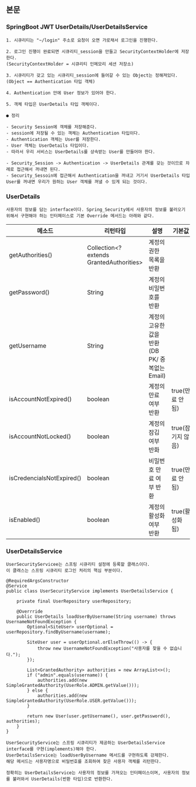 ## 본문

### SpringBoot JWT UserDetails/UserDetailsService

    1. 시큐리티는 "~/login" 주소로 요청이 오면 가로채서 로그인을 진행한다.

    2. 로그인 진행이 완료되면 시큐리티_session을 만들고 SecurityContextHolder에 저장한다.
    (SecurityContextHolder = 시큐리티 인메모리 세션 저장소)

    3. 시큐리티가 갖고 있는 시큐리티_session에 들어갈 수 있는 Object는 정해져있다.
    (Object == Authentication 타입 객체)

    4. Authentication 안에 User 정보가 있어야 한다.

    5. 객체 타입은 UserDetails 타입 객체이다.  

    ● 정리

    - Security Session에 객체를 저장해준다.
    - session에 저장될 수 있는 객체는 Authentication 타입이다.
    - Authentication 객체는 User를 저장한다.
    - User 객체는 UserDetails 타입이다.
    - 따라서 우리 서비스는 UserDetails를 상속받는 User를 만들어야 한다.

    - Security_Session -> Authentication -> UserDetails 관계를 갖는 것이므로 차례로 접근해서 꺼내면 된다.
    - Security_Sessoin에 접근해서 Authentication을 꺼내고 거기서 UserDetails 타입 User를 꺼내면 우리가 원하는 User 객체를 꺼낼 수 있게 되는 것이다.
     
### UserDetails

    사용자의 정보를 담는 interface이다. Spring_Security에서 사용자의 정보를 불러오기 위해서 구현해야 하는 인터페이스로 기본 Override 메서드는 아래와 같다.


|    메소드    |   리턴타입   |   설명    |   기본값   |  
| ------------ | ----------- | --------- | ---------- |
| getAuthorities() | Collection<? extends GrantedAuthorities> | 계정의 권한 목록을 반환 |
| getPassword() | String | 계정의 비밀번호를 반환 |     |
| getUsername | String | 계정의 고유한 값을 반환(DB PK/ 중복없는 Email) |    |
| isAccountNotExpired() | boolean | 계정의 만료 여부 반환 | true(만료 안됨)  |
| isAccountNotLocked() | boolean | 계정의 잠김 여부 반화 | true(잠기지 않음) |
| isCredencialsNotExpired() | boolean | 비밀번호 만료 여부 반환 | true(만료 안됨) |
| isEnabled() | boolean | 계정의 활성화 여부 반환 | true(활성화 됨) |

### UserDetailsService

    UserSecurityServicee는 스프링 시큐리티 설정에 등록할 클래스이다.
    이 클래스는 스프링 시큐리티 로그인 처리의 핵심 부분이다.
    
    @RequiredArgsConstructor
    @Service
    public class UserSecurityService implements UserDetailsService {

        private final UserRepository userRepository;

        @Overrride
        public UserDetails loadUserByUsername(String username) throws UsernameNotFoundException {
            Optional<SiteUser> userOptional = userRepository.findByUsername(username);

            SiteUser user = userOptional.orElseThrow(() -> {
                throw new UsernameNotFoundException("사용자를 찾을 수 없습니다.");
            });

            List<GrantedAuthority> authorities = new ArrayList<>();
            if ("admin".equals(username)) {
                authorities.add(new SimpleGrantedAuthority(UserRole.ADMIN.getValue()));
            } else {
                authorities.add(new SimpleGrantedAuthority(UserRole.USER.getValue()));
            }

            return new User(user.getUsername(), user.getPassword(), authorities);
        }
    }

    UserSecurityService는 스프링 시큐리티가 제공하는 UserDetailsService interface를 구현(implements)해야 한다.
    UserDetailsService는 loadUserByUsername 메서드를 구현하도록 강제한다.
    해당 메서드는 사용자명으로 비밀번호를 조회하여 찾은 사용자 객체를 리턴한다.

    정확히는 UserDetailsService는 사용자의 정보를 가져오는 인터페이스이며, 사용자의 정보를 불러와서 UserDetails(반환 타입)으로 반환한다.